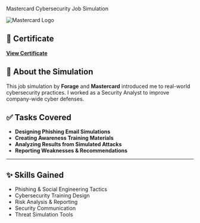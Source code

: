 Mastercard Cybersecurity Job Simulation

![Mastercard Logo](https://upload.wikimedia.org/wikipedia/commons/0/04/Mastercard-logo.png)

## 🏅 Certificate
[**View Certificate**](https://forage-uploads-prod.s3.amazonaws.com/completion-certificates/mfxGwGDp6WkQmtmTf/vcKAB5yYAgvemepGQ_mfxGwGDp6WkQmtmTf_HtXMGmzTaodrtKfdq_1746643329251_completion_certificate.pdf)


## 📌 About the Simulation

This job simulation by **Forage** and **Mastercard** introduced me to real-world cybersecurity practices. I worked as a Security Analyst to improve company-wide cyber defenses.



## ✅ Tasks Covered

- **Designing Phishing Email Simulations**  
- **Creating Awareness Training Materials**  
- **Analyzing Results from Simulated Attacks**  
- **Reporting Weaknesses & Recommendations**

---

## ✨ Skills Gained

- Phishing & Social Engineering Tactics  
- Cybersecurity Training Design  
- Risk Analysis & Reporting  
- Security Communication  
- Threat Simulation Tools

